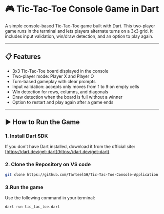 # 🎮 Tic-Tac-Toe Console Game in Dart


A simple console-based Tic-Tac-Toe game built with Dart. This two-player game runs in the terminal and lets players alternate turns on a 3x3 grid. It includes input validation, win/draw detection, and an option to play again.

---

## 📋 Features

- 3x3 Tic-Tac-Toe board displayed in the console  
- Two-player mode: Player X and Player O  
- Turn-based gameplay with clear prompts  
- Input validation: accepts only moves from 1 to 9 on empty cells  
- Win detection for rows, columns, and diagonals  
- Draw detection when the board is full without a winner  
- Option to restart and play again after a game ends  

---

## ▶️ How to Run the Game

### 1. Install Dart SDK  
If you don't have Dart installed, download it from the official site:  
[https://dart.dev/get-dart](https://dart.dev/get-dart)

### 2. Clone the Repository on VS code
```bash
git clone https://github.com/TarteelGH/Tic-Tac-Toe-Console-Application.git
```
### 3.Run the game
Use the following command in your terminal:
```bash
dart run tic_tac_toe.dart
